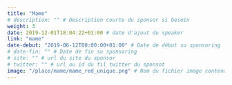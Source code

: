 ```yaml
---
title: "Mame"
# description: "" # Description courte du sponsor si besoin
weight: 3
date: 2019-12-01T18:04:22+01:00 # date d'ajout du speaker
link: "mame"
date-debut: "2019-06-12T00:00:00+01:00" # Date de début su sponsoring
# date-fin: "" # Date de fin su sponsoring
# site: "" # url du site du sponsor
# twitter: "" # url ou id du fil twitter du sponsot
image: "/place/mame/mame_red_unique.png" # Nom du fichier image contenant le logo du sponsor
---
```


